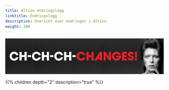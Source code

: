 ```yaml
---
title: Altinn endringslogg
linktitle: Endringslogg
description: Oversikt over endringer i Altinn
weight: 200
---
```


![Ch-ch-ch-changes!](changes.png)

{{% children depth="2" description="true" %}}
